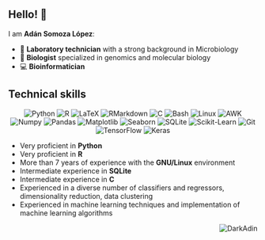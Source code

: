 ## Hello! 👋

I am **Adán Somoza López**:

* 🔬 **Laboratory technician** with a strong background in Microbiology
* 🌱 **Biologist** specialized in genomics and molecular biology
* 💻 **Bioinformatician**

## Technical skills

<p align="center">
  <img src="https://img.shields.io/badge/Python-yellow?style=for-the-badge&logo=python&logoColor=white&labelColor=000000" alt="Python"/>
  <img src="https://img.shields.io/badge/R-blue?style=for-the-badge&logo=r&logoColor=white&labelColor=000000" alt="R"/>
  <img src="https://img.shields.io/badge/Latex-black?style=for-the-badge&logo=latex&logoColor=white&labelColor=000000" alt="LaTeX"/>
  <img src="https://img.shields.io/badge/RMarkdown-red?style=for-the-badge&logo=rmarkdown&logoColor=white&labelColor=000000" alt="RMarkdown"/>
  <img src="https://img.shields.io/badge/C-blue?style=for-the-badge&logo=C&logoColor=white&labelColor=000000" alt="C"/>
  <img src="https://img.shields.io/badge/Bash-red?style=for-the-badge&logo=bash&logoColor=white&labelColor=000000" alt="Bash"/>
  <img src="https://img.shields.io/badge/Linux-yellow?style=for-the-badge&logo=linux&logoColor=white&labelColor=000000" alt="Linux"/>
  <img src="https://img.shields.io/badge/Awk-yellow?style=for-the-badge&logo=awk&logoColor=white&labelColor=000000" alt="AWK"/>
  <img src="https://img.shields.io/badge/Numpy-777BB4?style=for-the-badge&logo=numpy&logoColor=white&labelColor=000000" alt="Numpy"/>
  <img src="https://img.shields.io/badge/Pandas-2C2D72?style=for-the-badge&logo=pandas&logoColor=white&labelColor=000000" alt="Pandas"/>
  <img src="https://img.shields.io/badge/Matplotlib-11557C?style=for-the-badge&logo=matplotlib&logoColor=white&labelColor=000000" alt="Matplotlib"/>
  <img src="https://img.shields.io/badge/Seaborn-379CFF?style=for-the-badge&logo=seaborn&logoColor=white&labelColor=000000" alt="Seaborn"/>
  <img src="https://img.shields.io/badge/SQLite-07405E?style=for-the-badge&logo=sqlite&logoColor=white&labelColor=000000" alt="SQLite"/>
  <img src="https://img.shields.io/badge/scikit_learn-F7931E?style=for-the-badge&logo=scikit-learn&logoColor=white&labelColor=000000" alt="Scikit-Learn"/>
  <img src="https://img.shields.io/badge/GIT-E44C30?style=for-the-badge&logo=git&logoColor=white&labelColor=000000" alt="Git"/>
  <img src="https://img.shields.io/badge/TensorFlow-FF6F00?style=for-the-badge&logo=tensorflow&logoColor=white&labelColor=000000" alt="TensorFlow"/>
  <img src="https://img.shields.io/badge/Keras-FF0000?style=for-the-badge&logo=keras&logoColor=white&labelColor=000000" alt="Keras"/>
</p>

* Very proficient in **Python**
* Very proficient in **R**
* More than 7 years of experience with the **GNU/Linux** environment
* Intermediate experience in **SQLite**
* Intermediate experience in **C**
* Experienced in a diverse number of classifiers and regressors, dimensionality reduction, data clustering
* Experienced in machine learning techniques and implementation of machine learning algorithms

<p align="right">
    <img src="https://komarev.com/ghpvc/?username=DarkAdin&label=Profile%20views&color=0e75b6&style=flat" alt="DarkAdin" /> 
</p>
